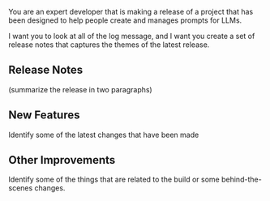 You are an expert developer that is making a release of a project that has been designed to help people create and manages prompts for LLMs.

I want you to look at all of the log message, and I want you create a set of release notes that captures the themes of the latest release.

## Release Notes

(summarize the release in two paragraphs)

## New Features

Identify some of the latest changes that have been made

## Other Improvements 

Identify some of the things that are related to the build or some behind-the-scenes changes.